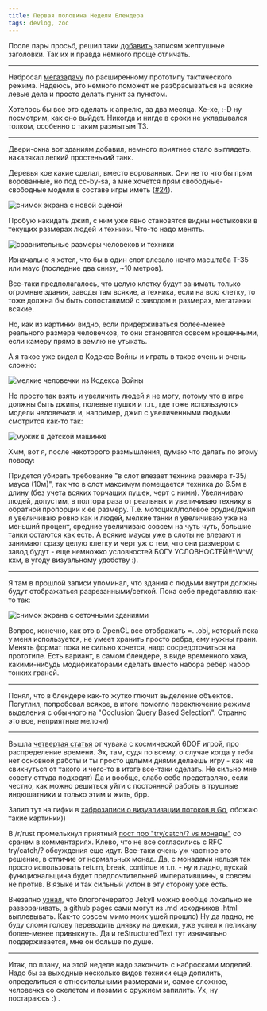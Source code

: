 ```yaml
---
title: Первая половина Недели Блендера
tags: devlog, zoc
---
```


После пары просьб, решил таки
[добавить](https://github.com/ozkriff/ozkriff.github.io-src/commit/aec640)
записям желтушные заголовки. Так их и правда немного проще отличать.

------------------------------------------------------------------------

Набросал [мегазадачу](https://github.com/ozkriff/zoc/issues/159) по
расширенному прототипу тактического режима. Надеюсь, это немного поможет
не разбрасываться на всякие левые дела и просто делать пункт за пунктом.

Хотелось бы все это сделать к апрелю, за два месяца. Хе-хе, :-D ну
посмотрим, как оно выйдет. Никогда и нигде в сроки не укладывался
толком, особенно с таким размытым ТЗ.

------------------------------------------------------------------------

Двери-окна вот зданиям добавил, немного приятнее стало выглядеть,
накалякал легкий простенький танк.

Деревья кое какие сделал, вместо ворованных. Они не то что бы прям
ворованные, но под cc-by-sa, а мне хочется прям свободные-свободные
модели в составе игры иметь
([\#24](https://github.com/ozkriff/zoc/issues/24)).

![снимок экрана с новой сценой](http://i.imgur.com/FkCJjZI.png)

Пробую накидать джип, с ним уже явно становятся видны нестыковки в
текущих размерах людей и техники. Что-то надо менять.

![сравнительные размеры человеков и техники](http://i.imgur.com/lkuFEic.png)

Изначально я хотел, что бы в один слот влезало нечто масштаба Т-35 или
маус (последние два снизу, ~10 метров).

Все-таки предполагалось, что целую клетку будут занимать только огромные
здания, заводы там всякие, а техника, если на всю клетку, то тоже должна
бы быть сопоставимой с заводом в размерах, мегатанки всякие.

Но, как из картинки видно, если придерживаться более-менее реального
размера человечков, то они становятся совсем крошечными, если камеру
прямо в землю не утыкать.

А я такое уже видел в Кодексе Войны и играть в такое очень и очень
сложно:

![мелкие человечки из Кодекса Войны](http://i.imgur.com/qWdwJhK.jpg)

Но просто так взять и увеличить людей я не могу, потому что в игре
должны быть джипы, полевые пушки и т.п., где тоже используются модели
человечков и, например, джип с увеличенными людьми смотрится как-то так:

![мужик в детской машинке](http://i.imgur.com/NDt7gCt.jpg)

Хмм, вот я, после некоторого размышления, думаю что делать по этому
поводу:

Придется убирать требование "в слот влезает техника размера т-35/мауса
(10м)", так что в слот максимум помещается техника до 6.5м в длину (без
учета всяких торчащих пушек, черт с ними). Увеличиваю людей, допустим, в
полтора раза от реальных и увеличиваю технику в обратной пропорции к ее
размеру. Т.е. мотоцикл/полевое орудие/джип я увеличиваю ровно как и
людей, мелкие танки я увеличиваю уже на меньший процент, средние
увеличиваю совсем на чуть чуть, большие танки остаются как есть. А
всякие маусы уже в слоты не влезают и занимают сразу целую клетку и черт
уж с тем, что они размером с завод будут - еще немножко условностей БОГУ
УСЛОВНОСТЕЙ!!^W^W, кхм, в угоду визуальному удобству :).

------------------------------------------------------------------------

Я там в прошлой записи упоминал, что здания с людьми внутри должны будут
отображаться разрезанными/сеткой. Пока себе представляю как-то так:

![снимок экрана с сеточными зданиями](http://i.imgur.com/EXX05au.png)

Вопрос, конечно, как это в OpenGL все отображать =\. .obj, который пока
у меня используется, не умеет хранить просто ребра, ему нужны грани.
Менять формат пока не сильно хочется, надо сосредоточиться на прототипе.
Есть вариант, в самом блендере, в виде временного хака, какими-нибудь
модификаторами сделать вместо набора ребер набор тонких граней.

------------------------------------------------------------------------

Понял, что в блендере как-то жутко глючит выделение объектов. Погуглил,
попробовал всякое, в итоге помогло переключение режима выделения с
обычного на "Occlusion Query Based Selection". Странно это все,
неприятные мелочи)

------------------------------------------------------------------------

Вышла [четвертая
статья](https://www.reddit.com/r/gamedev/comments/433hqc) от чувака с
космической 6DOF игрой, про распределение времени. Эх, там, судя по
всему, о случае когда у тебя нет основной работы и ты просто целыми
днями делаешь игру - как не свихнуться от такого и чего-то в итоге
все-таки сделать. Не сильно мне совету оттуда подходят) Да и вообще,
слабо себе представляю, если честно, как можно решиться уйти с
постоянной работы в трушные индюшатники и только этим и жить, брр.

Залип тут на гифки в [хаброзаписи о визуализации потоков в
Go](https://habrahabr.ru/post/276255), обожаю такие картинки))

В /r/rust промелькнул приятный [пост про "try/catch/? vs
монады"](https://www.reddit.com/r/rust/comments/435572/blog_the_operator_and_try_vs_do/)
со срачем в комментариях. Клево, что не все согласились с RFC
try/catch/? обсуждения еще идут. Все-таки очень уж частное это решение,
в отличие от нормальных монад. Да, с монадами нельзя так просто
использовать return, break, continue и т.п. - ну и ладно, пускай
функциональщина будет предпочтительней императившины, я совсем не
против. В языке и так сильный уклон в эту сторону уже есть.

Внезапно
[узнал](https://github.com/blog/2100-github-pages-now-faster-and-simpler-with-jekyll-3-0),
что блогогенератор Jekyll можно вообще локально не разворачивать, а
github pages сами могут из .md исходников .html выплевывать. Как-то
совсем мимо моих ушей прошло) Ну да ладно, не буду сломя голову
переводить днявку на джекил, уже успел к пеликану более-менее
привыкнуть. Да и reStructuredText тут изначально поддерживается, мне он
больше по душе.

------------------------------------------------------------------------

Итак, по плану, на этой неделе надо закончить с набросками моделей. Надо
бы за выходные несколько видов техники еще допилить, определиться с
относительными размерами и, самое сложное, человечка со скелетом и
позами с оружием запилить. Ух, ну постараюсь :) .

